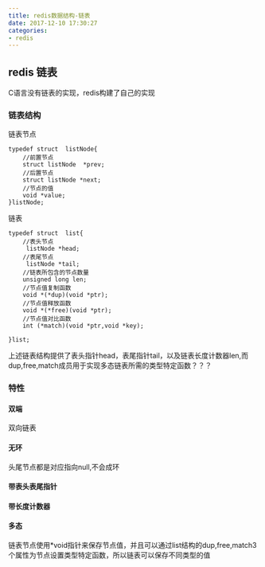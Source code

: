```yaml
---
title: redis数据结构-链表
date: 2017-12-10 17:30:27
categories:
- redis
---
```


## redis 链表
C语言没有链表的实现，redis构建了自己的实现

### 链表结构
<!--more-->
链表节点
```
typedef struct  listNode{
	//前置节点
	struct listNode  *prev;
	//后置节点
	struct listNode *next;
	//节点的值	
	void *value;
}listNode;

```

链表
```
typedef struct  list{
	//表头节点
	 listNode *head;
	//表尾节点
	 listNode *tail;
	//链表所包含的节点数量
	unsigned long len;
	//节点值复制函数
	void *(*dup)(void *ptr);
	//节点值释放函数
	void *(*free)(void *ptr);
	//节点值对比函数
	int (*match)(void *ptr,void *key);
	
}list;
```
上述链表结构提供了表头指针head，表尾指针tail，以及链表长度计数器len,而dup,free,match成员用于实现多态链表所需的类型特定函数？？？


### 特性
#### 双端
双向链表
#### 无环
头尾节点都是对应指向null,不会成环
#### 带表头表尾指针

#### 带长度计数器

#### 多态
链表节点使用*void指针来保存节点值，并且可以通过list结构的dup,free,match3个属性为节点设置类型特定函数，所以链表可以保存不同类型的值

